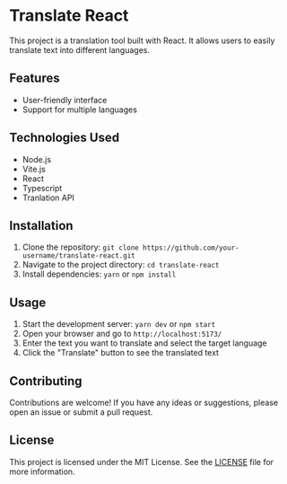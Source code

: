 # Translate React

This project is a translation tool built with React. It allows users to easily translate text into different languages.

## Features

- User-friendly interface
- Support for multiple languages

## Technologies Used

- Node.js
- Vite.js
- React
- Typescript
- Tranlation API

## Installation

1. Clone the repository: `git clone https://github.com/your-username/translate-react.git`
2. Navigate to the project directory: `cd translate-react`
3. Install dependencies: `yarn` or `npm install`

## Usage

1. Start the development server: `yarn dev` or `npm start`
2. Open your browser and go to `http://localhost:5173/`
3. Enter the text you want to translate and select the target language
4. Click the "Translate" button to see the translated text

## Contributing

Contributions are welcome! If you have any ideas or suggestions, please open an issue or submit a pull request.

## License

This project is licensed under the MIT License. See the [LICENSE](LICENSE) file for more information.
